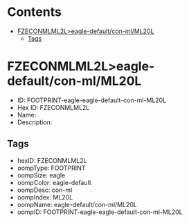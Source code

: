 



Contents
========

* [FZECONMLML2L>eagle-default/con-ml/ML20L](#fzeconmlml2leagle-defaultcon-mlml20l)
	* [Tags](#tags)

# FZECONMLML2L>eagle-default/con-ml/ML20L

- ID: FOOTPRINT-eagle-eagle-default-con-ml-ML20L
- Hex ID: FZECONMLML2L
- Name: 
- Description: 

## Tags

- hexID: FZECONMLML2L
- oompType: FOOTPRINT
- oompSize: eagle
- oompColor: eagle-default
- oompDesc: con-ml
- oompIndex: ML20L
- oompName: eagle-default/con-ml/ML20L
- oompID: FOOTPRINT-eagle-eagle-default-con-ml-ML20L
